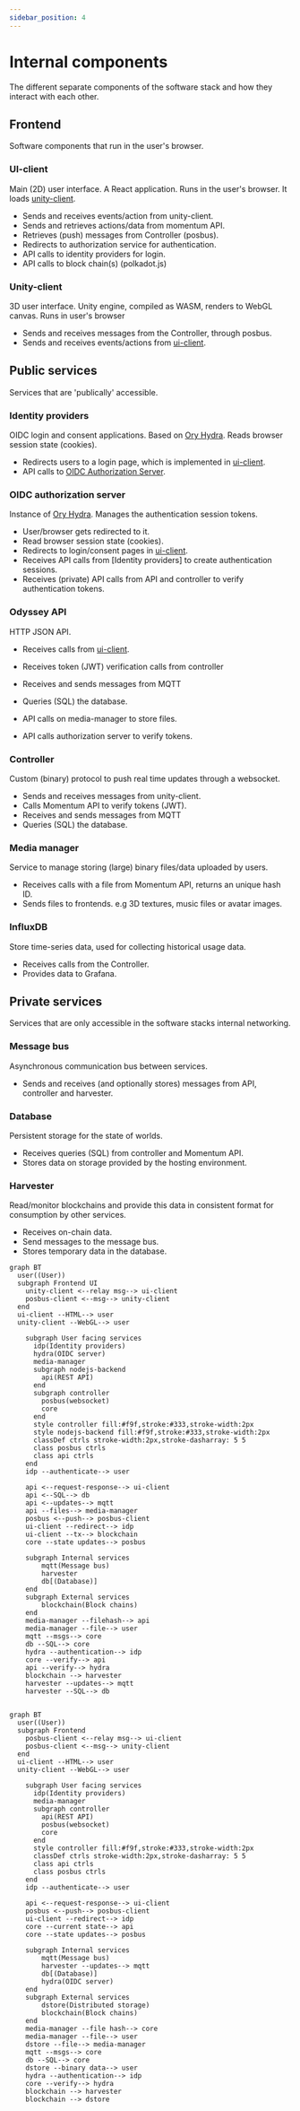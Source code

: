 ```yaml
---
sidebar_position: 4
---
```


# Internal components
The different separate components of the software stack and how they interact with each other.


## Frontend
Software components that run in the user's browser.

### UI-client
Main (2D) user interface.
A React application. Runs in the user's browser.
It loads [unity-client](#unity-client).

- Sends and receives events/action from unity-client.
- Sends and retrieves actions/data from momentum API.
- Retrieves (push) messages from Controller (posbus).
- Redirects to authorization service for authentication.
- API calls to identity providers for login.
- API calls to block chain(s) (polkadot.js)

### Unity-client

3D user interface.
Unity engine, compiled as WASM, renders to WebGL canvas.
Runs in user's browser

- Sends and receives messages from the Controller, through posbus.
- Sends and receives events/actions from [ui-client].


## Public services
Services that are 'publically' accessible.

### Identity providers
OIDC login and consent applications.
Based on [Ory Hydra].
Reads browser session state (cookies).

- Redirects users to a login page, which is implemented in [ui-client].
- API calls to [OIDC Authorization Server](#oidc-authorization-server).


### OIDC authorization server
Instance of [Ory Hydra]. Manages the authentication session tokens.

- User/browser gets redirected to it.
- Read browser session state (cookies).
- Redirects to login/consent pages in [ui-client].
- Receives API calls from [Identity providers] to create authentication sessions.
- Receives (private) API calls from API and controller to verify authentication tokens.


### Odyssey API
HTTP JSON API.

- Receives calls from [ui-client].
- Receives token (JWT) verification calls from controller
- Receives and sends messages from MQTT

- Queries (SQL) the database.
- API calls on media-manager to store files.
- API calls authorization server to verify tokens.


### Controller
Custom (binary) protocol to push real time updates through a websocket.

- Sends and receives messages from unity-client.
- Calls Momentum API to verify tokens (JWT).
- Receives and sends messages from MQTT
- Queries (SQL) the database.


### Media manager
Service to manage storing (large) binary files/data uploaded by users.

- Receives calls with a file from Momentum API, returns an unique hash ID.
- Sends files to frontends. e.g 3D textures, music files or avatar images.


### InfluxDB
Store time-series data, used for collecting historical usage data.

- Receives calls from the Controller.
- Provides data to Grafana.


## Private services
Services that are only accessible in the software stacks internal networking.


### Message bus
Asynchronous communication bus between services.

- Sends and receives (and optionally stores) messages from API, controller and harvester.


### Database
Persistent storage for the state of worlds.

- Receives queries (SQL) from controller and Momentum API.
- Stores data on storage provided by the hosting environment.


### Harvester
Read/monitor blockchains and provide this data in consistent format for consumption by other services.

- Receives on-chain data.
- Send messages to the message bus.
- Stores temporary data in the database.


[ui-client]: #ui-client
[Ory Hydra]: https://www.ory.sh/hydra/

```mermaid
graph BT
  user((User))
  subgraph Frontend UI
    unity-client <--relay msg--> ui-client
    posbus-client <--msg--> unity-client
  end
  ui-client --HTML--> user
  unity-client --WebGL--> user

    subgraph User facing services
      idp(Identity providers)
      hydra(OIDC server)
      media-manager
      subgraph nodejs-backend
        api(REST API)
      end
      subgraph controller
        posbus(websocket)
        core
      end
      style controller fill:#f9f,stroke:#333,stroke-width:2px
      style nodejs-backend fill:#f9f,stroke:#333,stroke-width:2px
      classDef ctrls stroke-width:2px,stroke-dasharray: 5 5
      class posbus ctrls
      class api ctrls
    end
    idp --authenticate--> user

    api <--request-response--> ui-client
    api <--SQL--> db
    api <--updates--> mqtt
    api --files--> media-manager
    posbus <--push--> posbus-client
    ui-client --redirect--> idp
    ui-client --tx--> blockchain
    core --state updates--> posbus
    
    subgraph Internal services
        mqtt(Message bus)
        harvester
        db[(Database)]
    end
    subgraph External services
        blockchain(Block chains)
    end
    media-manager --filehash--> api
    media-manager --file--> user
    mqtt --msgs--> core
    db --SQL--> core
    hydra --authentication--> idp
    core --verify--> api
    api --verify--> hydra
    blockchain --> harvester
    harvester --updates--> mqtt
    harvester --SQL--> db
    
```

```mermaid
graph BT
  user((User))
  subgraph Frontend
    posbus-client <--relay msg--> ui-client
    posbus-client <--msg--> unity-client
  end
  ui-client --HTML--> user
  unity-client --WebGL--> user

    subgraph User facing services
      idp(Identity providers)
      media-manager
      subgraph controller
        api(REST API)
        posbus(websocket)
        core
      end
      style controller fill:#f9f,stroke:#333,stroke-width:2px
      classDef ctrls stroke-width:2px,stroke-dasharray: 5 5
      class api ctrls
      class posbus ctrls
    end
    idp --authenticate--> user

    api <--request-response--> ui-client
    posbus <--push--> posbus-client
    ui-client --redirect--> idp
    core --current state--> api
    core --state updates--> posbus
    
    subgraph Internal services
        mqtt(Message bus)
        harvester --updates--> mqtt
        db[(Database)]
        hydra(OIDC server)
    end
    subgraph External services
        dstore(Distributed storage)
        blockchain(Block chains)
    end
    media-manager --file hash--> core
    media-manager --file--> user
    dstore --file--> media-manager
    mqtt --msgs--> core
    db --SQL--> core
    dstore --binary data--> user
    hydra --authentication--> idp
    core --verify--> hydra
    blockchain --> harvester
    blockchain --> dstore
    
```
